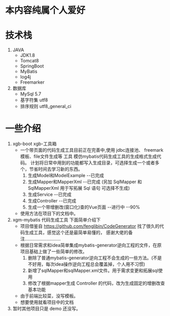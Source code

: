 # 本内容纯属个人爱好


# 技术栈
1. JAVA 
	+ JDK1.8
	+ Tomcat8
	+ SpringBoot
	+ MyBatis
	+ log4j
	+ Freemarker
2. 数据库
	+ MySql 5.7
	+ 基字符集 utf8
	+ 排序规则 utf8_general_ci
# 一些介绍
1. xgb-boot xgb-工具箱
    + 一个带页面的代码生成工具目前正在完善中,使用 jdbc连接池、 freemark 模板、file文件生成等 工具 模仿mybatis代码生成工具的生成格式生成代码。 计划将日常中用到的功能都写入生成目录，可选择生成一个或者多个，节省时间去学习新的东西。
        1. 生成Model和ModelExample --已完成
        2. 生成Mapper和MapperXml --已完成 (另加 SqlMapper 和 SqlMapperXml 用于写拓展 Sql 语句 可选择不生成)
        3. 生成Service --已完成
        4. 生成Controller --已完成
        5. 生成一个带增删改(窗口化)查的Vue页面 --进行中 --90%
    + 使用方法在项目下的文档中。
2. xgm-mybatis 代码生成工具 下面简单介绍下
    + 项目借鉴自 https://github.com/fenglibin/CodeGenerator 找了很久的代码生成工具，感觉这个还是最简单易懂的，
      感谢大佬的备注............................
    + 根据日常需求和idea简单集成mybatis-generator逆向工程的文件，在原项目基础上做了一些简单的修改。
        1. 删除了普通mybatis-generator逆向工程不会生成的一些方法。(不是不好用，每次idea操作逆向工程总会覆盖掉，个人用不习惯)
        2. 新增了sqlMapper和sqlMapper.xml文件。用于需求变更和拓展sql使用
        3. 修改了根据mapper生成 Controller 的代码，改为生成固定的增删改查基本功能
    + 由于前端比较菜，没写模板。
    + 想要使用就看项目中的文档
2. 暂时其他项目只是 demo 还没写。